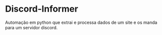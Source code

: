 # Discord-Informer
Automação em python que extrai e processa dados de um site e os manda para um servidor discord.
